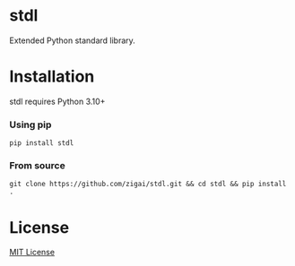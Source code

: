 # stdl
Extended Python standard library.
# Installation
stdl requires Python 3.10+
### Using pip
```
pip install stdl
```
### From source
```
git clone https://github.com/zigai/stdl.git && cd stdl && pip install .
```
# License
[MIT License](https://github.com/zigai/stdl/blob/master/LICENSE)
